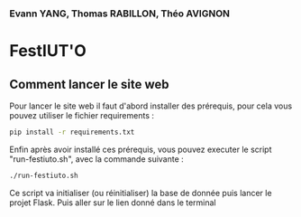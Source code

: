 
### Evann YANG, Thomas RABILLON, Théo AVIGNON

# FestIUT'O

## Comment lancer le site web

Pour lancer le site web il faut d'abord installer des prérequis, pour cela vous pouvez utiliser le fichier requirements :

```bash
pip install -r requirements.txt
```

Enfin après avoir installé ces prérequis, vous pouvez executer le script "run-festiuto.sh", avec la commande suivante :
```bash
./run-festiuto.sh
```
Ce script va initialiser (ou réinitialiser) la base de donnée puis lancer le projet Flask. Puis aller sur le lien donné dans le terminal
